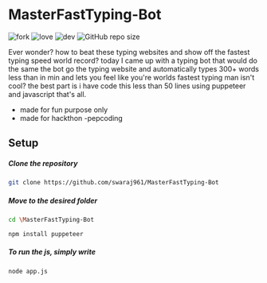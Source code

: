 # MasterFastTyping-Bot

![fork](https://img.shields.io/github/forks/swaraj961/MasterFastTyping-Bot) ![love](https://img.shields.io/badge/open%20%20source-%E2%9D%A4-red)  ![dev](https://img.shields.io/badge/developed%20by%20-swaraj%20routray-orange)
![GitHub repo size](https://img.shields.io/github/repo-size/swaraj961/MasterFastTyping-Bot)

Ever wonder? how to beat these typing websites and show off the fastest typing speed world record? today I came up with a typing bot that would do the same the bot go the typing website and automatically types 300+ words less than in min and lets you feel like you're worlds fastest typing man isn't cool? the best part is i have code this less than 50 lines using puppeteer and javascript that's all.

- made for fun purpose only
- made for hackthon -pepcoding

## Setup

  ##### Clone the repository
```bash
git clone https://github.com/swaraj961/MasterFastTyping-Bot
```
  ##### Move to the desired folder
```bash
cd \MasterFastTyping-Bot
```

```bash
npm install puppeteer
```

  ##### To run the js, simply write
```bash
node app.js
```

  ####
